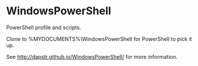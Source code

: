 ﻿WindowsPowerShell
==========

PowerShell profile and scripts.

Clone to %MYDOCUMENTS%\WindowsPowerShell for PowerShell to pick it up.

See http://dapstr.github.io/WindowsPowerShell/ for more information.
